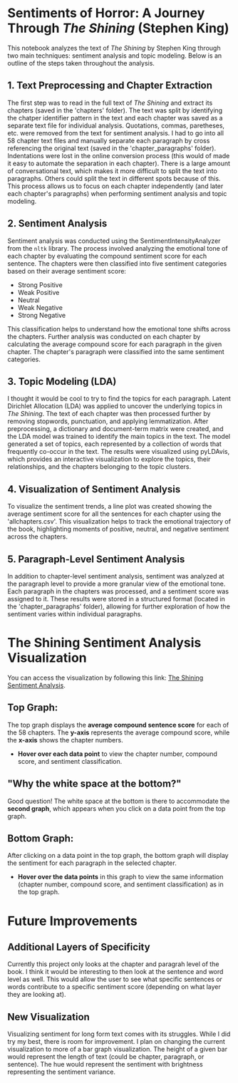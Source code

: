 # Sentiments of Horror: A Journey Through *The Shining* (Stephen King)

This notebook analyzes the text of *The Shining* by Stephen King through two main techniques: sentiment analysis and topic modeling. Below is an outline of the steps taken throughout the analysis.

## 1. **Text Preprocessing and Chapter Extraction**
The first step was to read in the full text of *The Shining* and extract its chapters (saved in the 'chapters' folder). The text was split by identifying the chatper identifier pattern in the text and each chapter was saved as a separate text file for individual analysis. Quotations, commas, paretheses, etc. were removed from the text for sentiment analysis. I had to go into all 58 chapter text files and manually separate each paragraph by cross referencing the original text (saved in the 'chapter_paragraphs' folder). Indentations were lost in the online conversion process (this would of made it easy to automate the separation in each chapter). There is a large amount of conversational text, which makes it more difficult to split the text into paragraphs. Others could split the text in different spots because of this. This process allows us to focus on each chapter independently (and later each chapter's paragraphs) when performing sentiment analysis and topic modeling.

## 2. **Sentiment Analysis**
Sentiment analysis was conducted using the SentimentIntensityAnalyzer from the `nltk` library. The process involved analyzing the emotional tone of each chapter by evaluating the compound sentiment score for each sentence. The chapters were then classified into five sentiment categories based on their average sentiment score:

- Strong Positive
- Weak Positive
- Neutral
- Weak Negative
- Strong Negative

This classification helps to understand how the emotional tone shifts across the chapters. Further analysis was conducted on each chapter by calculating the average compound score for each paragraph in the given chapter. The chapter's paragraph were classified into the same sentiment categories.

## 3. **Topic Modeling (LDA)**
I thought it would be cool to try to find the topics for each paragraph. Latent Dirichlet Allocation (LDA) was applied to uncover the underlying topics in *The Shining*. The text of each chapter was then processed further by removing stopwords, punctuation, and applying lemmatization. After preprocessing, a dictionary and document-term matrix were created, and the LDA model was trained to identify the main topics in the text. The model generated a set of topics, each represented by a collection of words that frequently co-occur in the text. The results were visualized using pyLDAvis, which provides an interactive visualization to explore the topics, their relationships, and the chapters belonging to the topic clusters. 

## 4. **Visualization of Sentiment Analysis**
To visualize the sentiment trends, a line plot was created showing the average sentiment score for all the sentences for each chapter using the 'allchapters.csv'. This visualization helps to track the emotional trajectory of the book, highlighting moments of positive, neutral, and negative sentiment across the chapters.

## 5. **Paragraph-Level Sentiment Analysis**
In addition to chapter-level sentiment analysis, sentiment was analyzed at the paragraph level to provide a more granular view of the emotional tone. Each paragraph in the chapters was processed, and a sentiment score was assigned to it. These results were stored in a structured format (located in the 'chapter_paragraphs' folder), allowing for further exploration of how the sentiment varies within individual paragraphs.



# The Shining Sentiment Analysis Visualization

You can access the visualization by following this link: [The Shining Sentiment Analysis](https://the-shinning-sentiment-analysis.onrender.com).

## Top Graph:
The top graph displays the **average compound sentence score** for each of the 58 chapters. The **y-axis** represents the average compound score, while the **x-axis** shows the chapter numbers.

- **Hover over each data point** to view the chapter number, compound score, and sentiment classification.

## "Why the white space at the bottom?"
Good question! The white space at the bottom is there to accommodate the **second graph**, which appears when you click on a data point from the top graph.

## Bottom Graph:
After clicking on a data point in the top graph, the bottom graph will display the sentiment for each paragraph in the selected chapter.

- **Hover over the data points** in this graph to view the same information (chapter number, compound score, and sentiment classification) as in the top graph.


# Future Improvements

## Additional Layers of Specificity
Currently this project only looks at the chapter and paragrah level of the book. I think it would be interesting to then look at the sentence and word level as well. This would allow the user to see what specific sentences or words contribute to a specific sentiment score (depending on what layer they are looking at). 

## New Visualization
Visualizing sentiment for long form text comes with its struggles. While I did try my best, there is room for improvement. I plan on changing the current visualization to more of a bar graph visualization. The height of a given bar would represent the length of text (could be chapter, paragraph, or sentence). The hue would represent the sentiment with brightness representing the sentiment variance. 
